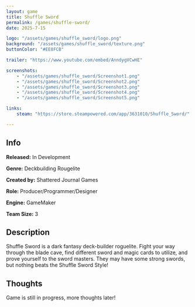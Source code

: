 ```yaml
---
layout: game
title: Shuffle Sword
permalink: /games/shuffle-sword/
date: 2025-7-15

logo: "/assets/games/shuffle_sword/logo.png"
background: "/assets/games/shuffle_sword/texture.png"
buttonColor: "#EE8FCB"

trailer: "https://www.youtube.com/embed/AnndygVCwHE"

screenshots:
    - "/assets/games/shuffle_sword/Screenshot1.png"
    - "/assets/games/shuffle_sword/Screenshot2.png"
    - "/assets/games/shuffle_sword/Screenshot3.png"
    - "/assets/games/shuffle_sword/Screenshot4.png"
    - "/assets/games/shuffle_sword/Screenshot5.png"

links:
    steam: "https://store.steampowered.com/app/3631010/Shuffle_Sword/"

---
```


## Info
  <p><strong>Released:</strong> In Development</p>
  <p><strong>Genre:</strong> Deckbuilding Rougelite </p>
  <p><strong>Created by:</strong> Shattered Journal Games </p>
  <p><strong>Role:</strong> Producer/Programmer/Designer </p>
  <p><strong>Engine:</strong> GameMaker </p>
  <p><strong>Team Size:</strong> 3 </p>

## Description
Shuffle Sword is a dark fantasy deck-builder roguelite. Fight your way through the blade cave, find different sword and magic cards to utilize, and prove yourself to the sword masters. They may have some strong swords, but nothing beats the Shuffle Sword Style!

## Thoughts
Game is still in progress, more thoughts later!